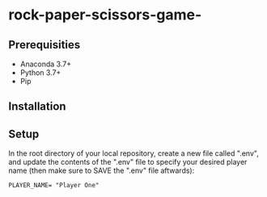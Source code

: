 # rock-paper-scissors-game-

## Prerequisities
  + Anaconda 3.7+
  + Python 3.7+
  + Pip

## Installation




## Setup

In the root directory of your local repository, create a new file called ".env", and update the contents of the ".env" file to specify your desired player name (then make sure to SAVE the ".env" file aftwards):

    PLAYER_NAME= "Player One"

